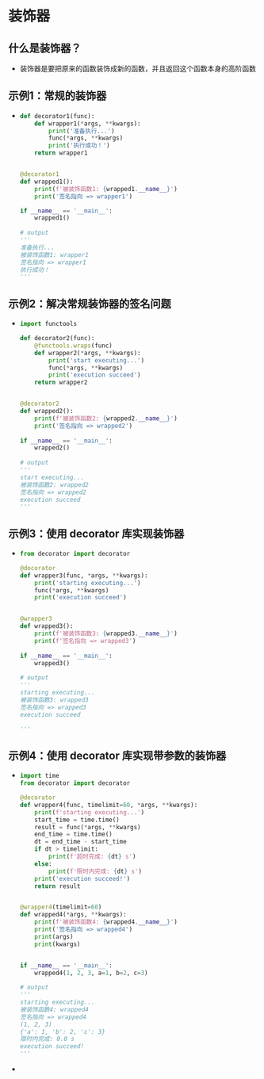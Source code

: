 # 装饰器

## 什么是装饰器？

- 装饰器是要把原来的函数装饰成新的函数，并且返回这个函数本身的高阶函数

## 示例1：常规的装饰器

- ```python
  def decorator1(func):
      def wrapper1(*args, **kwargs):
          print('准备执行...')
          func(*args, **kwargs)
          print('执行成功！')
      return wrapper1
  
  
  @decorator1
  def wrapped1():
      print(f'被装饰函数1: {wrapped1.__name__}')
      print('签名指向 => wrapper1')
  
  if __name__ == '__main__':
      wrapped1()
       
  # output
  '''
  准备执行...
  被装饰函数1: wrapper1
  签名指向 => wrapper1
  执行成功！
  '''
  ```

## 示例2：解决常规装饰器的签名问题

- ```python
  import functools
  
  def decorator2(func):
      @functools.wraps(func)
      def wrapper2(*args, **kwargs):
          print('start executing...')
          func(*args, **kwargs)
          print('execution succeed')
      return wrapper2
  
  
  @decorator2
  def wrapped2():
      print(f'被装饰函数2: {wrapped2.__name__}')
      print('签名指向 => wrapped2')
      
  if __name__ == '__main__':
      wrapped2()
          
  # output
  '''
  start executing...
  被装饰函数2: wrapped2
  签名指向 => wrapped2
  execution succeed
  '''
  ```

## 示例3：使用 decorator 库实现装饰器

- ```python
  from decorator import decorator
  
  @decorator
  def wrapper3(func, *args, **kwargs):
      print('starting executing...')
      func(*args, **kwargs)
      print('execution succeed')
  
  
  @wrapper3
  def wrapped3():
      print(f'被装饰函数3: {wrapped3.__name__}')
      print(f'签名指向 => wrapped3')
      
  if __name__ == '__main__':
      wrapped3()
      
  # output
  '''
  starting executing...
  被装饰函数3: wrapped3
  签名指向 => wrapped3
  execution succeed
  
  '''
  ```

## 示例4：使用 decorator 库实现带参数的装饰器

- ```python
  import time
  from decorator import decorator
  
  @decorator
  def wrapper4(func, timelimit=60, *args, **kwargs):
      print(f'starting executing...')
      start_time = time.time()
      result = func(*args, **kwargs)
      end_time = time.time()
      dt = end_time - start_time
      if dt > timelimit:
          print(f'超时完成: {dt} s')
      else:
          print(f'限时内完成: {dt} s')
      print('execution succeed!')
      return result
  
  
  @wrapper4(timelimit=60)
  def wrapped4(*args, **kwargs):
      print(f'被装饰函数4: {wrapped4.__name__}')
      print('签名指向 => wrapped4')
      print(args)
      print(kwargs)
  
  
  if __name__ == '__main__':
      wrapped4(1, 2, 3, a=1, b=2, c=3)
          
  # output
  '''
  starting executing...
  被装饰函数4: wrapped4
  签名指向 => wrapped4
  (1, 2, 3)
  {'a': 1, 'b': 2, 'c': 3}
  限时内完成: 0.0 s
  execution succeed!
  '''
  ```

- 

